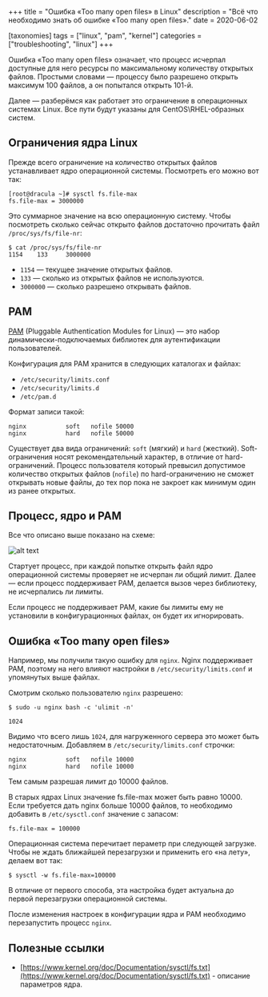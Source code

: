 +++
title = "Ошибка «Too many open files» в Linux"
description = "Всё что необходимо знать об ошибке «Too many open files»."
date = 2020-06-02

[taxonomies]
tags = ["linux", "pam", "kernel"]
categories = ["troubleshooting", "linux"]
+++

Ошибка «Too many open files» означает, что процесс исчерпал доступные для него ресурсы по максимальному количеству
открытых файлов. Простыми словами — процессу было разрешено открыть максимум 100 файлов, а он попытался открыть 101-й.

Далее — разберёмся как работает это ограничение в операционных системах Linux. Все пути будут указаны для CentOS\RHEL-образных систем.

## Ограничения ядра Linux

Прежде всего ограничение на количество открытых файлов устанавливает ядро операционной системы. Посмотреть его можно
вот так:

```shell script
[root@dracula ~]# sysctl fs.file-max
fs.file-max = 3000000
```

Это суммарное значение на всю операционную систему. Чтобы посмотреть сколько сейчас открыто файлов достаточно 
прочитать файл `/proc/sys/fs/file-nr`:

```shell script
$ cat /proc/sys/fs/file-nr
1154    133     3000000
```

- `1154` — текущее значение открытых файлов.
- `133` — сколько из открытых файлов не используются.
- `3000000` — сколько разрешено открывать файлов.

## PAM

[PAM](http://www.linux-pam.org/Linux-PAM-html/sag-introduction.html) (Pluggable Authentication Modules for Linux) — 
это набор динамически-подключаемых библиотек для аутентификации пользователей.

Конфигурация для PAM хранится в следующих каталогах и файлах:

- `/etc/security/limits.conf`
- `/etc/security/limits.d`
- `/etc/pam.d`

Формат записи такой:

```shell script
nginx           soft   nofile 50000
nginx           hard   nofile 50000
```

Существует два вида ограничений: `soft` (мягкий) и `hard` (жесткий). Soft-ограничения носят рекомендательный характер, 
в отличие от hard-ограничений. Процесс пользователя который превысил допустимое количество открытых файлов (`nofile`) по hard-ограничению
не сможет открывать новые файлы, до тех пор пока не закроет как минимум один из ранее открытых.

## Процесс, ядро и PAM

Все что описано выше показано на схеме:

![alt text](/images/linux/too-many-open-files.png "Ядро, PAM и процесс")

Стартует процесс, при каждой попытке открыть файл ядро операционной системы проверяет не исчерпан ли общий лимит. 
Далее — если процесс поддерживает PAM, делается вызов через библиотеку, не исчерпались ли лимиты.

Если процесс не поддерживает PAM, какие бы лимиты ему не установили в конфигурационных файлах, он будет их игнорировать.

## Ошибка «Too many open files»

Например, мы получили такую ошибку для `nginx`. Nginx поддерживает PAM, поэтому на него влияют настройки 
в `/etc/security/limits.conf` и упомянутых выше файлах.

Смотрим сколько пользователю `nginx` разрешено:

```shell script
$ sudo -u nginx bash -c 'ulimit -n'

1024
```

Видимо что всего лишь `1024`, для нагруженного сервера это может быть недостаточным. Добавляем в `/etc/security/limits.conf` строчки:

```
nginx           soft   nofile 10000
nginx           hard   nofile 10000
``` 

Тем самым разрешая лимит до 10000 файлов.

В старых ядрах Linux значение fs.file-max может быть равно 10000. Если требуется дать nginx больше 10000 файлов, 
то необходимо добавить в `/etc/sysctl.conf` значение с запасом:

```
fs.file-max = 100000
```

Операционная система перечитает пераметр при следующей загрузке. Чтобы не ждать ближайшей перезагрузки и 
применить его «на лету», делаем вот так:

```shell script
$ sysctl -w fs.file-max=100000
```

В отличие от первого способа, эта настройка будет актуальна до первой перезагрузки операционной системы.

После изменения настроек в конфигурации ядра и PAM необходимо перезапустить процесс `nginx`.

## Полезные ссылки

- [https://www.kernel.org/doc/Documentation/sysctl/fs.txt](https://www.kernel.org/doc/Documentation/sysctl/fs.txt) - описание параметров ядра.
